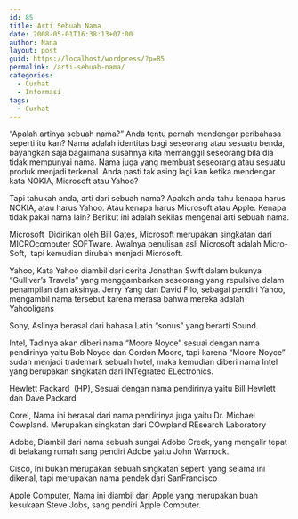 ```yaml
---
id: 85
title: Arti Sebuah Nama
date: 2008-05-01T16:38:13+07:00
author: Nana
layout: post
guid: https://localhost/wordpress/?p=85
permalink: /arti-sebuah-nama/
categories:
  - Curhat
  - Informasi
tags:
  - Curhat
---
```

“Apalah artinya sebuah nama?” Anda tentu pernah mendengar peribahasa seperti itu kan? Nama adalah identitas bagi seseorang atau sesuatu benda,  bayangkan saja bagaimana susahnya kita memanggil seseorang bila dia tidak mempunyai nama. Nama juga yang membuat seseorang atau sesuatu produk menjadi terkenal. Anda pasti tak asing lagi kan ketika mendengar kata NOKIA, Microsoft atau Yahoo?

Tapi tahukah anda, arti dari sebuah nama? Apakah anda tahu kenapa harus NOKIA, atau harus Yahoo. Atau kenapa harus Microsoft atau Apple. Kenapa tidak pakai nama lain? Berikut ini adalah sekilas mengenai arti sebuah nama.

Microsoft  Didirikan oleh Bill Gates, Microsoft merupakan singkatan dari MICROcomputer SOFTware. Awalnya penulisan asli Microsoft adalah Micro-Soft,  tapi kemudian dirubah menjadi Microsoft.

Yahoo, Kata Yahoo diambil dari cerita Jonathan Swift dalam bukunya “Gulliver’s Travels” yang menggambarkan seseorang yang repulsive dalam penampilan dan aksinya. Jerry Yang dan David Filo, sebagai pendiri Yahoo,  
mengambil nama tersebut karena merasa bahwa mereka adalah Yahooligans

Sony, Aslinya berasal dari bahasa Latin “sonus” yang berarti Sound.

Intel, Tadinya akan diberi nama “Moore Noyce” sesuai dengan nama pendirinya yaitu Bob Noyce dan Gordon Moore, tapi karena “Moore Noyce” sudah menjadi trademark sebuah hotel, maka kemudian diberi nama Intel yang berupakan singkatan dari INTegrated ELectronics.

Hewlett Packard  (HP), Sesuai dengan nama pendirinya yaitu Bill Hewlett dan Dave Packard

Corel, Nama ini berasal dari nama pendirinya juga yaitu Dr. Michael Cowpland. Merupakan singkatan dari COwpland REsearch Laboratory

Adobe, Diambil dari nama sebuah sungai Adobe Creek, yang mengalir tepat di belakang rumah sang pendiri Adobe yaitu John Warnock.

Cisco, Ini bukan merupakan sebuah singkatan seperti yang selama ini dikenal, tapi merupakan nama pendek dari SanFrancisco

Apple Computer, Nama ini diambil dari Apple yang merupakan buah kesukaan Steve Jobs, sang pendiri Apple Computer.